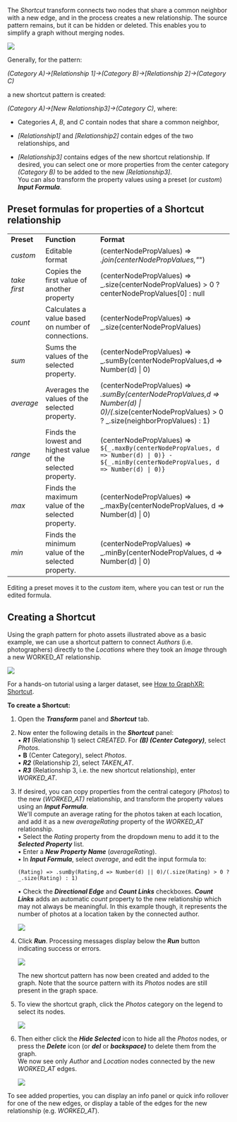 The _Shortcut_ transform connects two nodes that share a common neighbor with a new edge, and in the process creates a new relationship. The source pattern remains, but it can be hidden or deleted. This enables you to simplify a graph without merging nodes.

![](/06_06_00_ShortcutPattern.png)

Generally, for the pattern:

_(Category A)→\[Relationship 1\]→(Category B)→\[Relationship 2\]→(Category C)_

a new shortcut pattern is created:

_(Category A)→\[New Relationship3\]→(Category C)_, where:

*   Categories _A_, _B_, and _C_ contain nodes that share a common neighbor,
    
*   _\[Relationship1\]_ and _\[Relationship2\]_ contain edges of the two relationships, and
    
*   _\[Relationship3\]_ contains edges of the new shortcut relationship. If desired, you can select one or more properties from the center category _(Category B)_ to be added to the new _\[Relationship3\]_.  
    You can also transform the property values using a preset (or _custom_) _**Input Formula**_.
    

## Preset formulas for properties of a Shortcut relationship

|     |     |     |
| --- | --- | --- |
| **Preset** | **Function** | **Format** |
| _custom_ | Editable format | (centerNodePropValues) => _.join(centerNodePropValues,"_") |
| _take first_ | Copies the first value of another property | (centerNodePropValues) => \_.size(centerNodePropValues) > 0 ? centerNodePropValues\[0\] : null |
| _count_ | Calculates a value based on number of connections. | (centerNodePropValues) => \_.size(centerNodePropValues) |
| _sum_ | Sums the values of the selected property. | (centerNodePropValues) => \_.sumBy(centerNodePropValues,d => Number(d) \| 0) |
| _average_ | Averages the values of the selected property. | (centerNodePropValues) => _.sumBy(centerNodePropValues,d => Number(d) \| 0)/(_.size(centerNodePropValues) > 0 ? \_.size(neighborPropValues) : 1) |
| _range_ | Finds the lowest and highest value of the selected property. | (centerNodePropValues) => `${_.maxBy(centerNodePropValues, d => Number(d) \| 0)} - ${_.minBy(centerNodePropValues, d => Number(d) \| 0)}` |
| _max_ | Finds the maximum value of the selected property. | (centerNodePropValues) => \_.maxBy(centerNodePropValues, d => Number(d) \| 0) |
| _min_ | Finds the minimum value of the selected property. | (centerNodePropValues) => \_.minBy(centerNodePropValues, d => Number(d) \| 0) |

Editing a preset moves it to the _custom_ item, where you can test or run the edited formula.

## Creating a Shortcut

Using the graph pattern for photo assets illustrated above as a basic example, we can use a shortcut pattern to connect _Authors_ (i.e. photographers) directly to the _Locations_ where they took an _Image_ through a new WORKED\_AT relationship.

![](/06_06_01_ShortcutPhotos720.png)

For a hands-on tutorial using a larger dataset, see [How to GraphXR: Shortcut](https://kineviz.atlassian.net/wiki/spaces/TES/pages/1029111867/6.+Shortcut).

**To create a Shortcut:**

1.  Open the _**Transform**_ panel and _**Shortcut**_ tab.
    
2.  Now enter the following details in the _**Shortcut**_ panel:  
    • _**R1**_ (Relationship 1) select _CREATED_. For _**(B) (Center Category)**_, select _Photos._  
    • **B** (Center Category), select _Photos_.  
    • _**R2**_ (Relationship 2), select _TAKEN\_AT_.  
    • _**R3**_ (Relationship 3, i.e. the new shortcut relationship), enter _WORKED\_AT_.
    
3.  If desired, you can copy properties from the central category (_Photos_) to the new (_WORKED\_AT)_ relationship, and transform the property values using an _**Input Formula**_.  
    We'll compute an average rating for the photos taken at each location, and add it as a new _averageRating_ property of the _WORKED\_AT_ relationship.  
    • Select the _Rating_ property from the dropdown menu to add it to the _**Selected Property**_ list.  
    • Enter a _**New Property Name**_ (_averageRating_).  
    • In _**Input Formula**_, select _average_, and edit the input formula to:
    
    ```
    (Rating) => .sumBy(Rating,d => Number(d) || 0)/(.size(Rating) > 0 ? _.size(Rating) : 1)
    ```
    
    • Check the _**Directional Edge**_ and _**Count Links**_ checkboxes. _**Count Links**_ adds an automatic _count_ property to the new relationship which may not always be meaningful. In this example though, it represents the number of photos at a location taken by the connected author.
    
    ![](/06_06_02_ShortcutEnterDetails1320.png)
4.  Click _**Run**_. Processing messages display below the _**Run**_ button indicating success or errors.
    
    ![](/06_06_03_ShortcutRunMessage720.png)
    
    The new shortcut pattern has now been created and added to the graph. Note that the source pattern with its _Photos_ nodes are still present in the graph space.
    
5.  To view the shortcut graph, click the _Photos_ category on the legend to select its nodes.
    
    ![](/06_06_04_ShortcutNewEdges720.png)
6.  Then either click the _**Hide Selected**_ icon to hide all the _Photos_ nodes, or press the _**Delete**_ icon (or _**del**_ or _**backspace)**_ to delete them from the graph.  
    We now see only _Author_ and _Location_ nodes connected by the new _WORKED\_AT_ edges.  
    
    ![](/06_06_05_ShortcutOnly720.png)

To see added properties, you can display an info panel or quick info rollover for one of the new edges, or display a table of the edges for the new relationship (e.g. _WORKED\_AT_).